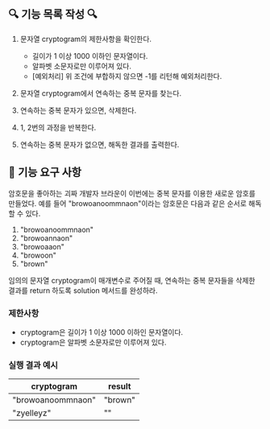 ## 🔍 기능 목록 작성 🔍  

1. 문자열 cryptogram의 제한사항을 확인한다.
    - 길이가 1 이상 1000 이하인 문자열이다.
    - 알파벳 소문자로만 이루어져 있다.
    - [예외처리] 위 조건에 부합하지 않으면 -1를 리턴해 예외처리한다.

2. 문자열 cryptogram에서 연속하는 중복 문자를 찾는다.  

3. 연속하는 중복 문자가 있으면, 삭제한다.

4. 1, 2번의 과정을 반복한다.  

5. 연속하는 중복 문자가 없으면, 해독한 결과를 출력한다.  

## 🚀 기능 요구 사항

암호문을 좋아하는 괴짜 개발자 브라운이 이번에는 중복 문자를 이용한 새로운 암호를 만들었다. 예를 들어 "browoanoommnaon"이라는 암호문은 다음과 같은 순서로 해독할 수 있다.

1. "browoanoommnaon"
2. "browoannaon"
3. "browoaaon"
4. "browoon"
5. "brown"

임의의 문자열 cryptogram이 매개변수로 주어질 때, 연속하는 중복 문자들을 삭제한 결과를 return 하도록 solution 메서드를 완성하라.

### 제한사항

- cryptogram은 길이가 1 이상 1000 이하인 문자열이다.
- cryptogram은 알파벳 소문자로만 이루어져 있다.

### 실행 결과 예시

| cryptogram | result |
| --- | --- |
| "browoanoommnaon" | "brown" |
| "zyelleyz" | "" |
